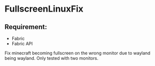# FullscreenLinuxFix

## Requirement:
* Fabric
* Fabric API


Fix minecraft becoming fullscreen on the wrong monitor due to wayland being wayland. Only tested with two monitors.
